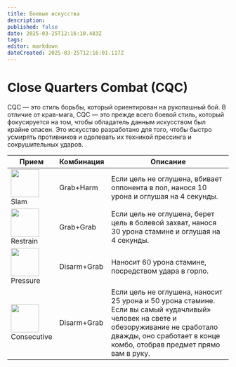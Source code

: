 ```yaml
---
title: Боевые искусства
description: 
published: false
date: 2025-03-25T12:16:10.483Z
tags: 
editor: markdown
dateCreated: 2025-03-25T12:16:01.117Z
---
```


# Close Quarters Combat (CQC)

CQC — это стиль борьбы, который ориентирован на рукопашный бой. В отличие от крав-мага, CQC — это прежде всего боевой стиль, который фокусируется на том, чтобы обладатель данным искусством был крайне опасен. Это искусство разработано для того, чтобы быстро усмирять противников и одолевать их техникой прессинга и сокрушительных ударов. 

<center>
<table class="com">
<thead>
<tr>
<th>Прием</th>
<th>Комбинация</th>
<th>Описание</th>
</tr></thead>
<tr>
<td><img src="" width="64" height="64"><br>Slam</td>
<td>Grab+Harm</td>
<td>Если цель не оглушена, вбивает оппонента в пол, нанося 10 урона и оглушая на 4 секунды.</td>
</tr>
<tr>
<td><img src="" width="64" height="64"><br>Restrain</td>
<td>Grab+Grab</td>
<td>Если цель не оглушена, берет цель в болевой захват, нанося 30 урона стамине и оглушая на 4 секунды.</td>
</tr>
<tr>
<td><img src="" width="64" height="64"><br>Pressure</td>
<td>Disarm+Grab</td>
<td>Наносит 60 урона стамине, посредством удара в горло.</td>
</tr>
<tr>
<td><img src="" width="64" height="64"><br>Consecutive</td>
<td>Disarm+Grab</td>
<td>Если цель не оглушена, наносит 25 урона и 50 урона стамине.
Если вы самый «удачливый» человек на свете и обезоруживание не сработало дважды, оно сработает в конце комбо, отобрав предмет прямо вам в руку.</td>
</tr>

</table></center>